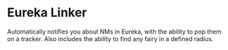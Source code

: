 # Eureka Linker
Automatically notifies you about NMs in Eureka, with the ability to pop them on a tracker.
Also includes the ability to find any fairy in a defined radius.  